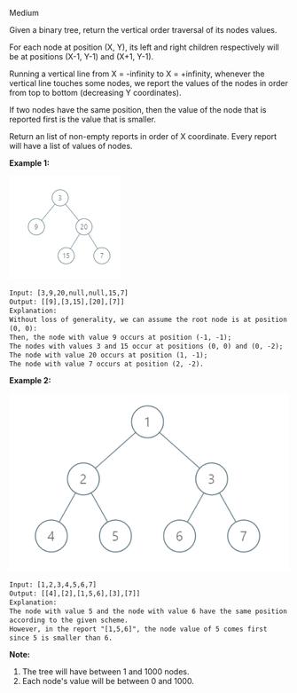 Medium

Given a binary tree, return the vertical order traversal of its nodes values.

For each node at position (X, Y), its left and right children respectively will be at positions (X-1, Y-1) and (X+1, Y-1).

Running a vertical line from X = -infinity to X = +infinity, whenever the vertical line touches some nodes, we report the values of the nodes in order from top to bottom (decreasing Y coordinates).

If two nodes have the same position, then the value of the node that is reported first is the value that is smaller.

Return an list of non-empty reports in order of X coordinate.  Every report will have a list of values of nodes.

 

**Example 1:**

![987_example_1](https://github.com/wilwfy/LeetCode/blob/master/0987.%20Vertical%20Order%20Traversal%20of%20a%20Binary%20Tree/987_example_1.png)
```
Input: [3,9,20,null,null,15,7]
Output: [[9],[3,15],[20],[7]]
Explanation: 
Without loss of generality, we can assume the root node is at position (0, 0):
Then, the node with value 9 occurs at position (-1, -1);
The nodes with values 3 and 15 occur at positions (0, 0) and (0, -2);
The node with value 20 occurs at position (1, -1);
The node with value 7 occurs at position (2, -2).
```
**Example 2:**

![987_example_2](https://github.com/wilwfy/LeetCode/blob/master/0987.%20Vertical%20Order%20Traversal%20of%20a%20Binary%20Tree/987_example_2.png)
```
Input: [1,2,3,4,5,6,7]
Output: [[4],[2],[1,5,6],[3],[7]]
Explanation: 
The node with value 5 and the node with value 6 have the same position according to the given scheme.
However, in the report "[1,5,6]", the node value of 5 comes first since 5 is smaller than 6.
```

**Note:**

1. The tree will have between 1 and 1000 nodes.
2. Each node's value will be between 0 and 1000.
